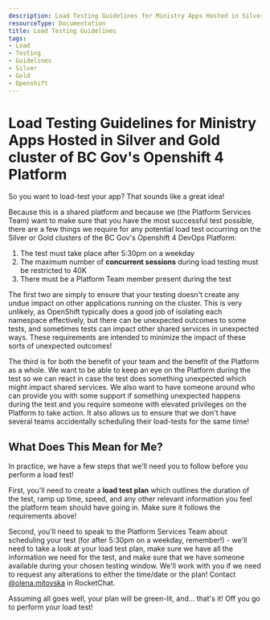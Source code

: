 ```yaml
---
description: Load Testing Guidelines for Ministry Apps Hosted in Silver and Gold cluster of BC Gov's Openshift 4 Platform
resourceType: Documentation
title: Load Testing Guidelines
tags:
- Load
- Testing
- Guidelines
- Silver
- Gold
- Openshift
---
```

# Load Testing Guidelines for Ministry Apps Hosted in Silver and Gold cluster of BC Gov's Openshift 4 Platform

So you want to load-test your app? That sounds like a great idea!

Because this is a shared platform and because we (the Platform Services Team) want to make sure that you have the most successful test possible, there are a few things we require for any potential load test occurring on the Silver or Gold clusters of the BC Gov's Openshift 4 DevOps  Platform:

1. The test must take place after 5:30pm on a weekday
1. The maximum number of **concurrent sessions** during load testing must be restricted to 40K
1. There must be a Platform Team member present during the test

The first two are simply to ensure that your testing doesn't create any undue impact on other applications running on the cluster. This is very unlikely, as OpenShift typically does a good job of isolating each namespace effectively, but there can be unexpected outcomes to some tests, and sometimes tests can impact other shared services in unexpected ways. These requirements are intended to minimize the impact of these sorts of unexpected outcomes!

The third is for both the benefit of your team and the benefit of the Platform as a whole. We want to be able to keep an eye on the Platform during the test so we can react in case the test does something unexpected which might impact shared services. We also want to have someone around who can provide you with some support if something unexpected happens during the test and you require someone with elevated privileges on the Platform to take action. It also allows us to ensure that we don't have several teams accidentally scheduling their load-tests for the same time!

## What Does This Mean for Me?

In practice, we have a few steps that we'll need you to follow before you perform a load test!

First, you'll need to create a **load test plan** which outlines the duration of the test, ramp up time, speed, and any other relevant information you feel the platform team should have going in. Make sure it follows the requirements above!

Second, you'll need to speak to the Platform Services Team about scheduling your test (for after 5:30pm on a weekday, remember!) - we'll need to take a look at your load test plan, make sure we have all the information we need for the test, and make sure that we have someone available during your chosen testing window. We'll work with you if we need to request any alterations to either the time/date or the plan! Contact [@olena.mitovska](https://chat.developer.gov.bc.ca/direct/olena.mitovska) in RocketChat.

Assuming all goes well, your plan will be green-lit, and... that's it! Off you go to perform your load test!


